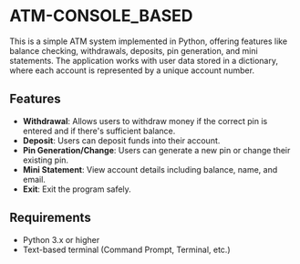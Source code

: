 # ATM-CONSOLE_BASED

This is a simple ATM system implemented in Python, offering features like balance checking, withdrawals, deposits, pin generation, and mini statements. The application works with user data stored in a dictionary, where each account is represented by a unique account number.

## Features

- **Withdrawal**: Allows users to withdraw money if the correct pin is entered and if there's sufficient balance.
- **Deposit**: Users can deposit funds into their account.
- **Pin Generation/Change**: Users can generate a new pin or change their existing pin.
- **Mini Statement**: View account details including balance, name, and email.
- **Exit**: Exit the program safely.

## Requirements

- Python 3.x or higher
- Text-based terminal (Command Prompt, Terminal, etc.)

